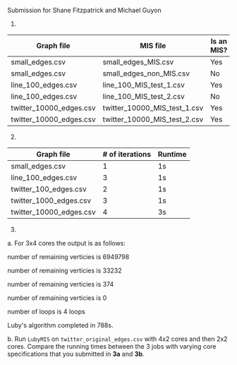 
Submission for Shane Fitzpatrick and Michael Guyon

1.
|        Graph file       |           MIS file           | Is an MIS? |
| ----------------------- | ---------------------------- | ---------- |
| small_edges.csv         | small_edges_MIS.csv          | Yes        |
| small_edges.csv         | small_edges_non_MIS.csv      | No         |
| line_100_edges.csv      | line_100_MIS_test_1.csv      | Yes        |
| line_100_edges.csv      | line_100_MIS_test_2.csv      | No         |
| twitter_10000_edges.csv | twitter_10000_MIS_test_1.csv | Yes        |
| twitter_10000_edges.csv | twitter_10000_MIS_test_2.csv | Yes        |

2.
|        Graph file       |  # of iterations |    Runtime  |
| ----------------------- |------------------|-------------|
| small_edges.csv         | 1                | 1s          |
| line_100_edges.csv      | 3                | 1s          |
| twitter_100_edges.csv   | 2                | 1s          |
| twitter_1000_edges.csv  | 3                | 1s          |
| twitter_10000_edges.csv | 4                | 3s          |

3.
a. For 3x4 cores the output is as follows:

number of remaining verticies is 6949798

number of remaining verticies is 33232

number of remaining verticies is 374

number of remaining verticies is 0

number of loops is 4 loops

Luby's algorithm completed in 788s.


b. Run `LubyMIS` on `twitter_original_edges.csv` with 4x2 cores and then 2x2 cores. Compare the running times between the 3 jobs with varying core specifications that you submitted in **3a** and **3b**.


